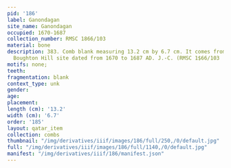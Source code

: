 ```yaml
---
pid: '186'
label: Ganondagan
site_name: Ganondagan
occupied: 1670-1687
collection_number: RMSC 1866/103
material: bone
description: 383. Comb blank measuring 13.2 cm by 6.7 cm. It comes from the Seneca
  Boughton Hill site dated from 1670 to 1687 AD. J.-C. (RMSC 1$66/103
motifs: none;
teeth:
fragmentation: blank
context_type: unk
gender:
age:
placement:
length (cm): '13.2'
width (cm): '6.7'
order: '185'
layout: qatar_item
collection: combs
thumbnail: "/img/derivatives/iiif/images/186/full/250,/0/default.jpg"
full: "/img/derivatives/iiif/images/186/full/1140,/0/default.jpg"
manifest: "/img/derivatives/iiif/186/manifest.json"
---
```

